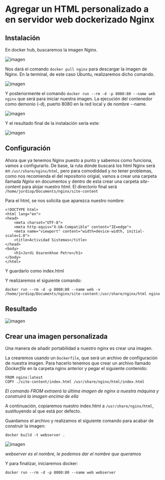 # Agregar un HTML personalizado a en servidor web dockerizado Nginx

## Instalación

En docker hub, buscaremos la imagen Nginx.

![imagen](https://user-images.githubusercontent.com/95173613/168653868-0c96fd61-5b62-4616-8204-236dab35ab21.png)

Nos dará el comando `docker pull nginx` para descargar la imagen de Nginx. En la terminal, de este caso Ubuntu, realizaremos dicho comando.

![imagen](https://user-images.githubusercontent.com/95173613/168654345-907bee8d-5b39-4e35-b718-ab55531f6229.png)

Y posteriormente el comando `docker run --rm -d -p 8080:80 --name web nginx` que será para iniciar nuestra imagen.
La ejecución del contenedor como demonio (-d), puerto 8080 en la red local y de nombre --name.

![imagen](https://user-images.githubusercontent.com/95173613/168654463-e9b8690f-fe0f-4866-84cd-f7489f5d215d.png)

Y el resultado final de la instalación sería este:

![imagen](https://user-images.githubusercontent.com/95173613/168654605-60188257-34fb-43ed-8f7d-1fec510c2741.png)

## Configuración

Ahora que ya tenemos Nginx puesto a punto y sabemos como funciona, vamos a configurarlo. De base, la ruta dónde buscará los html Nginx será en `/usr/share/nginx/html`, pero para comodiddad y no tener problemas, como nos recomienda el del repositorio origial, vamos a crear una carpeta llamada *Nginx* en documentos y dentro de esta crear una carpeta *site-content* para alojar nuestro html. El directorio final será `/home/jordiop/Documents/nginx/site-content`

Para el html, se nos solicita que aparezca nuestro nombre:

```
<!DOCTYPE html>
<html lang="en">
<head>
    <meta charset="UTF-8">
    <meta http-equiv="X-UA-Compatible" content="IE=edge">
    <meta name="viewport" content="width=device-width, initial-scale=1.0">
    <title>Actividad Sistemas</title>
</head>
<body>
    <h1>Jordi Osarenkhoe Petro</h1>
</body>
</html>
```
Y guardarlo como index.html

Y realizaremos el siguiente comando:

`docker run --rm -d -p 8080:80 --name web -v /home/jordiop/Documents/nginx/site-content:/usr/share/nginx/html nginx`

## Resultado

![imagen](https://user-images.githubusercontent.com/95173613/168657181-e4d552dc-b9ba-4f1f-9797-dffd71c22dea.png)

## Crear una imagen personalizada

Una manera de añadir portabilidad a nuestro nginx es crear una imagen. 

La crearemos usando un `Dockerfile`, que será un archivo de configuración de nuestra imagen. Para hacerlo tenemos que crear un archivo llamado *Dockerfile* en la carpeta nginx anterior y pegar el siguiente contenido:

```
FROM nginx:latest
COPY ./site-content/index.html /usr/share/nginx/html/index.html
```

*El comando FROM extraerá la última imagen de nginx a nuestra máquina y construirá la imagen encima de ella*

A continuación, copiaremos nuestro index.html a `/usr/share/nginx/html`, sustituyendo al que está por defecto.

Guardamos el archivo y realizamos el siguiente comando para acabar de construir la imagen:

`docker build -t webserver .`

![imagen](https://user-images.githubusercontent.com/95173613/168889069-cfc32541-615c-4319-88f8-9a24051011c2.png)

*webserver es el nombre, le podemos dar el nombre que queramos*

Y para finalizar, iniciaremos docker:

`docker run --rm -d -p 8080:80 --name web webserver`
